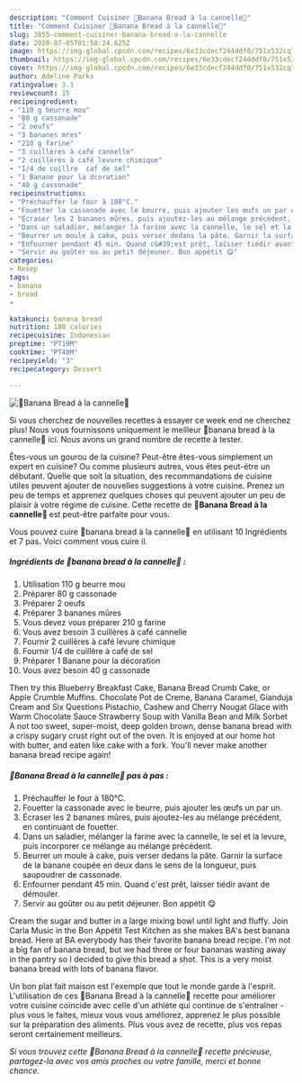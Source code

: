 ```yaml
---
description: "Comment Cuisiner 🍌Banana Bread à la cannelle🍌"
title: "Comment Cuisiner 🍌Banana Bread à la cannelle🍌"
slug: 3855-comment-cuisiner-banana-bread-a-la-cannelle
date: 2020-07-05T01:58:24.625Z
image: https://img-global.cpcdn.com/recipes/6e33cdecf244ddf0/751x532cq70/🍌banana-bread-a-la-cannelle🍌-photo-principale-de-la-recette.jpg
thumbnail: https://img-global.cpcdn.com/recipes/6e33cdecf244ddf0/751x532cq70/🍌banana-bread-a-la-cannelle🍌-photo-principale-de-la-recette.jpg
cover: https://img-global.cpcdn.com/recipes/6e33cdecf244ddf0/751x532cq70/🍌banana-bread-a-la-cannelle🍌-photo-principale-de-la-recette.jpg
author: Adeline Parks
ratingvalue: 3.1
reviewcount: 15
recipeingredient:
- "110 g beurre mou"
- "80 g cassonade"
- "2 oeufs"
- "3 bananes mres"
- "210 g farine"
- "3 cuillères à café cannelle"
- "2 cuillères à café levure chimique"
- "1/4 de cuillre  caf de sel"
- "1 Banane pour la dcoration"
- "40 g cassonade"
recipeinstructions:
- "Préchauffer le four à 180°C."
- "Fouetter la cassonade avec le beurre, puis ajouter les œufs un par un."
- "Écraser les 2 bananes mûres, puis ajoutez-les au mélange précédent, en continuant de fouetter."
- "Dans un saladier, mélanger la farine avec la cannelle, le sel et la levure, puis incorporer ce mélange au mélange précédent."
- "Beurrer un moule à cake, puis verser dedans la pâte. Garnir la surface de la banane coupée en deux dans le sens de la longueur, puis saupoudrer de cassonade."
- "Enfourner pendant 45 min. Quand c&#39;est prêt, laisser tiédir avant de démouler."
- "Servir au goûter ou au petit déjeuner. Bon appétit 😋"
categories:
- Resep
tags:
- banana
- bread
- 

katakunci: banana bread  
nutrition: 180 calories
recipecuisine: Indonesian
preptime: "PT19M"
cooktime: "PT40M"
recipeyield: "3"
recipecategory: Dessert

---
```



![🍌Banana Bread à la cannelle🍌](https://img-global.cpcdn.com/recipes/6e33cdecf244ddf0/751x532cq70/🍌banana-bread-a-la-cannelle🍌-photo-principale-de-la-recette.jpg)

Si vous cherchez de nouvelles recettes à essayer ce week end ne cherchez plus! Nous vous fournissons uniquement le meilleur 🍌banana bread à la cannelle🍌 ici. Nous avons un grand nombre de recette à tester.

Êtes-vous un gourou de la cuisine? Peut-être êtes-vous simplement un expert en cuisine? Ou comme plusieurs autres, vous êtes peut-être un débutant. Quelle que soit la situation, des recommandations de cuisine utiles peuvent ajouter de nouvelles suggestions à votre cuisine. Prenez un peu de temps et apprenez quelques choses qui peuvent ajouter un peu de plaisir à votre régime de cuisine. Cette recette de <strong> 🍌Banana Bread à la cannelle🍌 </strong> est peut-être parfaite pour vous.

<!--inarticleads1-->

Vous pouvez cuire 🍌banana bread à la cannelle🍌 en utilisant 10 Ingrédients et 7 pas. Voici comment vous cuire il.

##### Ingrédients de 🍌banana bread à la cannelle🍌 :

1. Utilisation 110 g beurre mou
1. Préparer 80 g cassonade
1. Préparer 2 oeufs
1. Préparer 3 bananes mûres
1. Vous devez vous préparer 210 g farine
1. Vous avez besoin 3 cuillères à café cannelle
1. Fournir 2 cuillères à café levure chimique
1. Fournir 1/4 de cuillère à café de sel
1. Préparer 1 Banane pour la décoration
1. Vous avez besoin 40 g cassonade


Then try this Blueberry Breakfast Cake, Banana Bread Crumb Cake, or Apple Crumble Muffins. Chocolate Pot de Creme, Banana Caramel, Gianduja Cream and Six Questions Pistachio, Cashew and Cherry Nougat Glace with Warm Chocolate Sauce Strawberry Soup with Vanilla Bean and Milk Sorbet A not too sweet, super-moist, deep golden brown, dense banana bread with a crispy sugary crust right out of the oven. It is enjoyed at our home hot with butter, and eaten like cake with a fork. You&#39;ll never make another banana bread recipe again! 

<!--inarticleads2-->

##### 🍌Banana Bread à la cannelle🍌 pas à pas :

1. Préchauffer le four à 180°C.
1. Fouetter la cassonade avec le beurre, puis ajouter les œufs un par un.
1. Écraser les 2 bananes mûres, puis ajoutez-les au mélange précédent, en continuant de fouetter.
1. Dans un saladier, mélanger la farine avec la cannelle, le sel et la levure, puis incorporer ce mélange au mélange précédent.
1. Beurrer un moule à cake, puis verser dedans la pâte. Garnir la surface de la banane coupée en deux dans le sens de la longueur, puis saupoudrer de cassonade.
1. Enfourner pendant 45 min. Quand c&#39;est prêt, laisser tiédir avant de démouler.
1. Servir au goûter ou au petit déjeuner. Bon appétit 😋


Cream the sugar and butter in a large mixing bowl until light and fluffy. Join Carla Music in the Bon Appétit Test Kitchen as she makes BA&#39;s best banana bread. Here at BA everybody has their favorite banana bread recipe. I&#39;m not a big fan of banana bread, but we had three or four bananas wasting away in the pantry so I decided to give this bread a shot. This is a very moist banana bread with lots of banana flavor. 

<!--inarticleads1-->

<p>
Un bon plat fait maison est l'exemple que tout le monde garde à l'esprit. L'utilisation de ces 🍌Banana Bread à la cannelle🍌 recette pour améliorer votre cuisine coïncide avec celle d'un athlète qui continue de s'entraîner - plus vous le faites, mieux vous vous améliorez, apprenez le plus possible sur la préparation des aliments. Plus vous avez de recette, plus vos repas seront certainement meilleurs.
</p>

<p>
<i>Si vous trouvez cette 🍌Banana Bread à la cannelle🍌 recette précieuse, partagez-la avec vos amis proches ou votre famille, merci et bonne chance.</i>
</p>
